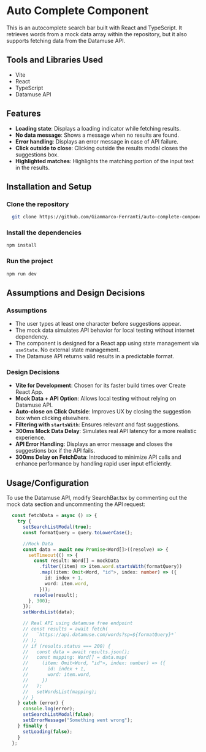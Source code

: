 # Auto Complete Component

This is an autocomplete search bar built with React and TypeScript. It retrieves words from a mock data array within the repository, but it also supports fetching data from the Datamuse API.

## Tools and Libraries Used

- Vite
- React
- TypeScript
- Datamuse API

## Features

- **Loading state**: Displays a loading indicator while fetching results.
- **No data message**: Shows a message when no results are found.
- **Error handling**: Displays an error message in case of API failure.
- **Click outside to close**: Clicking outside the results modal closes the suggestions box.
- **Highlighted matches**: Highlights the matching portion of the input text in the results.

## Installation and Setup


### Clone the repository

```bash
  git clone https://github.com/Giammarco-Ferranti/auto-complete-component.git
```

### Install the dependencies
```bash
npm install
```


### Run the project 
```bash
npm run dev
```


## Assumptions and Design Decisions

### Assumptions
- The user types at least one character before suggestions appear.
- The mock data simulates API behavior for local testing without internet dependency.
- The component is designed for a React app using state management via `useState`. No external state management.
- The Datamuse API returns valid results in a predictable format.

### Design Decisions
- **Vite for Development**: Chosen for its faster build times over Create React App.
- **Mock Data + API Option**: Allows local testing without relying on Datamuse API.
- **Auto-close on Click Outside**: Improves UX by closing the suggestion box when clicking elsewhere.
- **Filtering with `startsWith`**: Ensures relevant and fast suggestions.
- **300ms Mock Data Delay**: Simulates real API latency for a more realistic experience.
- **API Error Handling**: Displays an error message and closes the suggestions box if the API fails.
- **300ms Delay on FetchData**: Introduced to minimize API calls and enhance performance by handling rapid user input efficiently.


## Usage/Configuration

To use the Datamuse API, modify SearchBar.tsx by commenting out the mock data section and uncommenting the API request:
```typescript
  const fetchData = async () => {
    try {
      setSearchListModal(true);
      const formatQuery = query.toLowerCase();

      //Mock Data
      const data = await new Promise<Word[]>((resolve) => {
        setTimeout(() => {
          const result: Word[] = mockData
            .filter((item) => item.word.startsWith(formatQuery))
            .map((item: Omit<Word, "id">, index: number) => ({
              id: index + 1,
              word: item.word,
            }));
          resolve(result);
        }, 300);
      });
      setWordsList(data);

      // Real API using datamuse free endpoint
      // const results = await fetch(
      //   `https://api.datamuse.com/words?sp=${formatQuery}*`
      // );
      // if (results.status === 200) {
      //   const data = await results.json();
      //   const mapping: Word[] = data.map(
      //     (item: Omit<Word, "id">, index: number) => ({
      //       id: index + 1,
      //       word: item.word,
      //     })
      //   );
      //   setWordsList(mapping);
      // }
    } catch (error) {
      console.log(error);
      setSearchListModal(false);
      setErrorMessage("Something went wrong");
    } finally {
      setLoading(false);
    }
  };
```

